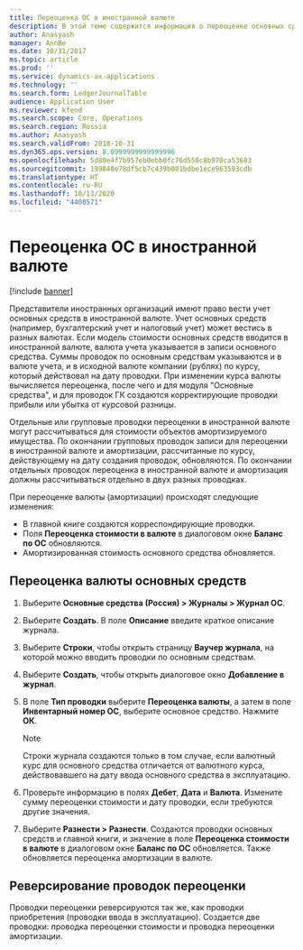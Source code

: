 ```yaml
---
title: Переоценка ОС в иностранной валюте
description: В этой теме содержится информация о переоценке основных средств в иностранной валюте для России.
author: Anasyash
manager: AnnBe
ms.date: 10/31/2017
ms.topic: article
ms.prod: ''
ms.service: dynamics-ax-applications
ms.technology: ''
ms.search.form: LedgerJournalTable
audience: Application User
ms.reviewer: kfend
ms.search.scope: Core, Operations
ms.search.region: Russia
ms.author: Anasyash
ms.search.validFrom: 2018-10-31
ms.dyn365.ops.version: 8.0999999999999996
ms.openlocfilehash: 5d80e4f7b957eb0ebb0fc76d550c8b970ca53683
ms.sourcegitcommit: 199848e78df5cb7c439b001bdbe1ece963593cdb
ms.translationtype: HT
ms.contentlocale: ru-RU
ms.lasthandoff: 10/13/2020
ms.locfileid: "4408571"
---
```

# <a name="fixed-asset-currency-revaluation"></a>Переоценка ОС в иностранной валюте

[!include [banner](../includes/banner.md)]

Представители иностранных организаций имеют право вести учет основных средств в иностранной валюте. Учет основных средств (например, бухгалтерский учет и налоговый учет) может вестись в разных валютах. Если модель стоимости основных средств вводится в иностранной валюте, валюта учета указывается в записи основного средства. Суммы проводок по основным средствам указываются и в валюте учета, и в исходной валюте компании (рублях) по курсу, который действовал на дату проводки. При изменении курса валюты вычисляется переоценка, после чего и для модуля "Основные средства", и для проводок ГК создаются корректирующие проводки прибыли или убытка от курсовой разницы.

Отдельные или групповые проводки переоценки в иностранной валюте могут рассчитываться для стоимости объектов амортизируемого имущества. По окончании групповых проводок записи для переоценки в иностранной валюте и амортизации, рассчитанные по курсу, действующему на дату создания проводок, обновляются. По окончании отдельных проводок переоценка в иностранной валюте и амортизация должны рассчитываться отдельно в двух разных проводках.

При переоценке валюты (амортизации) происходят следующие изменения:

- В главной книге создаются корреспондирующие проводки.
- Поля **Переоценка стоимости в валюте** в диалоговом окне **Баланс по ОС** обновляются.
- Амортизированная стоимость основного средства обновляется.

## <a name="revalue-the-currency-of-fixed-assets"></a>Переоценка валюты основных средств

1. Выберите **Основные средства (Россия) \> Журналы \> Журнал ОС**.
2. Выберите **Создать**. В поле **Описание** введите краткое описание журнала.
3. Выберите **Строки**, чтобы открыть страницу **Ваучер журнала**, на которой можно вводить проводки по основным средствам.
4. Выберите **Создать**, чтобы открыть диалоговое окно **Добавление в журнал**.
5. В поле **Тип проводки** выберите **Переоценка валюты**, а затем в поле **Инвентарный номер ОС**, выберите основное средство. Нажмите **ОК**.

    > [!NOTE]
    > Строки журнала создаются только в том случае, если валютный курс для основного средства отличается от валютного курса, действовавшего на дату ввода основного средства в эксплуатацию.

6. Проверьте информацию в полях **Дебет**, **Дата** и **Валюта**. Измените сумму переоценки стоимости и дату проводки, если требуются другие значения.
7. Выберите **Разнести \> Разнести**. Создаются проводки основных средств и главной книги, и значение в поле **Переоценка стоимости в валюте** в диалоговом окне **Баланс по ОС** обновляется. Также обновляется переоценка амортизации в валюте.

## <a name="reverse-revaluation-transactions"></a>Реверсирование проводок переоценки

Проводки переоценки реверсируются так же, как проводки приобретения (проводки ввода в эксплуатацию). Создается две проводки: проводка переоценки стоимости и проводка переоценки амортизации.
